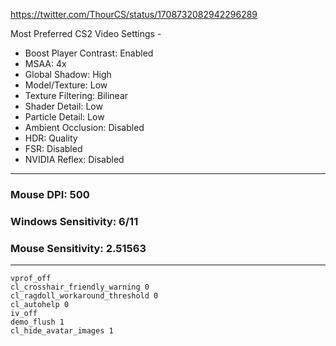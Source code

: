 https://twitter.com/ThourCS/status/1708732082942296289

Most Preferred CS2 Video Settings -
- Boost Player Contrast: Enabled
- MSAA: 4x
- Global Shadow: High
- Model/Texture: Low
- Texture Filtering: Bilinear
- Shader Detail: Low
- Particle Detail: Low
- Ambient Occlusion: Disabled
- HDR: Quality
- FSR: Disabled
- NVIDIA Reflex: Disabled

---

### Mouse DPI: 500
### Windows Sensitivity: 6/11
### Mouse Sensitivity: 2.51563

---
```
vprof_off
cl_crosshair_friendly_warning 0
cl_ragdoll_workaround_threshold 0
cl_autohelp 0
iv_off
demo_flush 1
cl_hide_avatar_images 1
```
